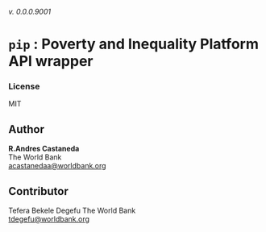 _v. 0.0.0.9001_  

`pip` : Poverty and Inequality Platform API wrapper
===================================================


### License
MIT

Author
------

**R.Andres Castaneda**  
The World Bank  
acastanedaa@worldbank.org


Contributor
------
Tefera Bekele Degefu
The World Bank  
tdegefu@worldbank.org


